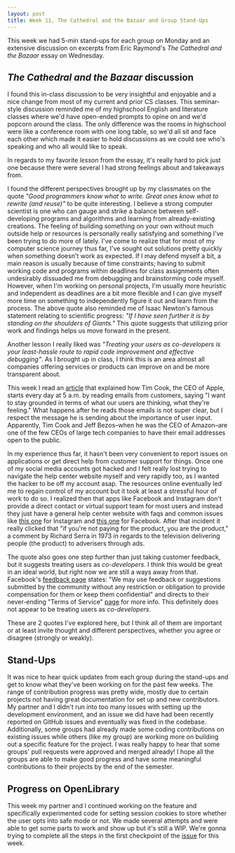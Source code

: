 ```yaml
---
layout: post
title: Week 11, The Cathedral and the Bazaar and Group Stand-Ups 
---
```

This week we had 5-min stand-ups for each group on Monday and an extensive discussion on excerpts from Eric Raymond's *The Cathedral and the Bazaar* essay on Wednesday. 

<!--more-->
## *The Cathedral and the Bazaar* discussion 
I found this in-class discussion to be very insightful and enjoyable and a nice change from most of my current and prior CS classes. This seminar-style discussion reminded me of my highschool English and literature classes where we'd have open-ended prompts to opine on and we'd popcorn around the class. The only difference was the rooms in highschool were like a conference room with one long table, so we'd all sit and face each other which made it easier to hold discussions as we could see who's speaking and who all would like to speak. 

In regards to my favorite *lesson* from the essay, it's really hard to pick just one because there were several I had strong feelings about and takeaways from. 

I found the different perspectives brought up by my classmates on the quote *"Good programmers know what to write. Great ones know what to rewrite (and reuse)"* to be quite interesting. I believe a strong computer scientist is one who can gauge and strike a balance between self-developing programs and algorithms and learning from already-existing creations. The feeling of building something on your own without much outside help or resources is personally really satisfying and something I've been trying to do more of lately. I've come to realize that for most of my computer science journey thus far, I've sought out solutions pretty quickly when something doesn't work as expected. If I may defend myself a bit, a main reason is usually because of time constraints; having to submit working code and programs within deadlines for class assignments often undesirably dissuaded me from debugging and brainstorming code myself. However, when I'm working on personal projects, I'm usually more heuristic and independent as deadlines are a bit more flexible and I can give myself more time on something to independently figure it out and learn from the process. The above quote also reminded me of Isaac Newton's famous statement relating to scientific progress: *"If I have seen further it is by standing on the shoulders of Giants."* This quote suggests that utilizing prior work and findings helps us move forward in the present.  

Another lesson I really liked was *"Treating your users as co-developers is your least-hassle route to rapid code improvement and effective debugging"*. As I brought up in class, I think this is an area almost all companies offering services or products can improve on and be more transparent about. 

This week I read an [article](https://www.businessinsider.com/apple-tim-cook-public-email-starts-day-reading-customer-notes-2023-4) that explained how Tim Cook, the CEO of Apple, starts every day at 5 a.m. by reading emails from customers, saying "I want to stay grounded in terms of what our users are thinking, what they're feeling." What happens after he reads those emails is not super clear, but I respect the message he is sending about the importance of user input. Apparently, Tim Cook and Jeff Bezos–when he was the CEO of Amazon–are one of the few CEOs of large tech companies to have their email addresses open to the public.

In my experience thus far, it hasn't been very convenient to report issues on applications or get direct help from customer support for things. Once one of my social media accounts got hacked and I felt really lost trying to navigate the help center website myself and very rapidly too, as I wanted the hacker to be off my account asap. The resources online eventually led me to regain control of my account but it took at least a stressful hour of work to do so. 
I realized then that apps like Facebook and Instagram don't provide a direct contact or virtual support team for most users and instead they just have a general help center website with faqs and common issues like [this one](https://help.instagram.com) for Instagram and [this one](https://www.facebook.com/help/) for Facebook. After that incident it really clicked that "if you're not paying for the product, you are the product," a comment by Richard Serra in 1973 in regards to the television delivering people (the product) to adverisers through ads. 

The quote also goes one step further than just taking customer feedback, but it suggests treating users as *co-developers*. I think this would be great in an ideal world, but right now we are still a ways away from that. Facebook's [feedback page](https://www.facebook.com/help/127103474099499/?helpref=search&query=feedback&search_session_id=119aa9e1d2a6dd1cfc02cd626848f160&sr=0) states: "We may use feedback or suggestions submitted by the community without any restriction or obligation to provide compensation for them or keep them confidential" and directs to their never-ending "Terms of Service" [page](https://www.facebook.com/terms.php) for more info. This definitely does not appear to be treating users as *co-developers*. 

These are 2 quotes I've explored here, but I think all of them are important or at least invite thought and different perspectives, whether you agree or disagree (strongly or weakly). 

## Stand-Ups 
It was nice to hear quick updates from each group during the stand-ups and get to know what they've been working on for the past few weeks. The range of contribution progress was pretty wide, mostly due to certain projects not having great documentation for set up and new contributors. My partner and I didn't run into too many issues with setting up the development environment, and an issue we did have had been recently reported on GitHub issues and eventually was fixed in the codebase. Additionally, some groups had already made some coding contributions on existing issues while others (like my group) are working more on building out a specific feature for the project. I was really happy to hear that some groups' pull requests were approved and merged already! 
I hope all the groups are able to make good progress and have some meaningful contributions to their projects by the end of the semester. 

## Progress on OpenLibrary 
This week my partner and I continued working on the feature and specifically experimented code for setting session cookies to store whether the user opts into safe mode or not. We made several attempts and were able to get some parts to work and show up but it's still a WIP. We're gonna trying to complete all the steps in the first checkpoint of the [issue](https://github.com/internetarchive/openlibrary/issues/7416) for this week. 
